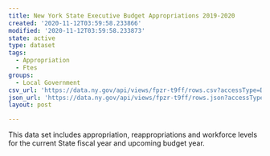 ```yaml
---
title: New York State Executive Budget Appropriations 2019-2020
created: '2020-11-12T03:59:58.233866'
modified: '2020-11-12T03:59:58.233873'
state: active
type: dataset
tags:
  - Appropriation
  - Ftes
groups:
  - Local Government
csv_url: 'https://data.ny.gov/api/views/fpzr-t9ff/rows.csv?accessType=DOWNLOAD'
json_url: 'https://data.ny.gov/api/views/fpzr-t9ff/rows.json?accessType=DOWNLOAD'
layout: post

---
```

This data set includes appropriation, reappropriations and workforce levels for the current State fiscal year and upcoming budget year.
